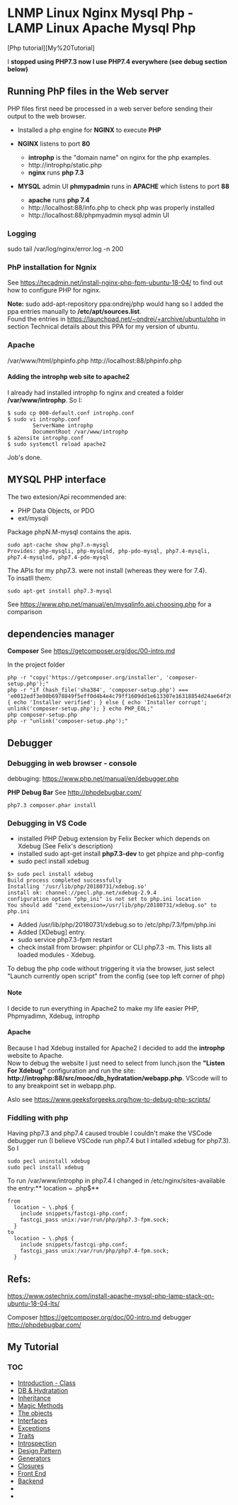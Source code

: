 # LNMP Linux Nginx Mysql Php - LAMP Linux Apache Mysql Php

[Php tutorial][My%20Tutorial]

I **stopped using PHP7.3 now I use PHP7.4 everywhere (see debug section below)**

## Running PhP files in the Web server

PHP files first need be processed in a web server before sending their output to the web browser.  

* Installed a php engine for **NGINX** to execute **PHP**  

* **NGINX** listens to port **80**
  * **introphp** is the "domain name" on nginx for the php examples.
  * http://introphp/static.php
  * **nginx** runs **php 7.3**

* **MYSQL** admin UI **phmypadmin** runs in **APACHE** which listens to port **88**  
  * **apache** runs **php 7.4**
  * http://localhost:88/info.php to check php was properly installed
  * http://localhost:88/phpmyadmin mysql admin UI


### Logging
sudo tail /var/log/nginx/error.log -n 200

### PhP installation for Ngnix 
See https://tecadmin.net/install-nginx-php-fpm-ubuntu-18-04/ to find out how to configure PHP for nginx.

**Note:**
sudo add-apt-repository ppa:ondrej/php would hang so I added the ppa entries manually to **/etc/apt/sources.list**.  
Found the entries in https://launchpad.net/~ondrej/+archive/ubuntu/php in section Technical details about this PPA for my version of ubuntu.

### Apache

/var/www/html/phpinfo.php
http://localhost:88/phpinfo.php  

#### Adding the introphp web site to apache2
I already had installed introphp fo nginx and created a folder **/var/www/introphp**.
So I:  

```
$ sudo cp 000-default.conf introphp.conf
$ sudo vi introphp.conf
        ServerName introphp
        DocumentRoot /var/www/introphp
$ a2ensite introphp.conf
$ sudo systemctl reload apache2
```
Job's done.

## MYSQL PHP interface

The two extesion/Api recommended are:
* PHP Data Objects, or PDO
* ext/mysqli

Package phpN.M-mysql contains the apis.  
```
sudo apt-cache show php7.n-mysql
Provides: php-mysqli, php-mysqlnd, php-pdo-mysql, php7.4-mysqli, php7.4-mysqlnd, php7.4-pdo-mysql
```
The APIs for my php7.3. were not install (whereas they were for 7.4).  
To insatll them:
```
sudo apt-get install php7.3-mysql
```

See https://www.php.net/manual/en/mysqlinfo.api.choosing.php  for a comparison


## dependencies manager

**Composer**
See https://getcomposer.org/doc/00-intro.md  

In the project folder

```
php -r "copy('https://getcomposer.org/installer', 'composer-setup.php');"
php -r "if (hash_file('sha384', 'composer-setup.php') === 'e0012edf3e80b6978849f5eff0d4b4e4c79ff1609dd1e613307e16318854d24ae64f26d17af3ef0bf7cfb710ca74755a') { echo 'Installer verified'; } else { echo 'Installer corrupt'; unlink('composer-setup.php'); } echo PHP_EOL;"
php composer-setup.php
php -r "unlink('composer-setup.php');"
```

## Debugger

### Debugging in web browser - console
debbuging: https://www.php.net/manual/en/debugger.php  

**PHP Debug Bar**
See http://phpdebugbar.com/

```
php7.3 composer.phar install
```

### Debugging in VS Code

* installed PHP Debug extension by Felix Becker which depends on Xdebug (See Felix's description)
* installed sudo apt-get install **php7.3-dev** to get phpize and php-config
* sudo pecl install xdebug
```
$> sudo pecl install xdebug
Build process completed successfully
Installing '/usr/lib/php/20180731/xdebug.so'
install ok: channel://pecl.php.net/xdebug-2.9.4
configuration option "php_ini" is not set to php.ini location
You should add "zend_extension=/usr/lib/php/20180731/xdebug.so" to php.ini
```
* Added /usr/lib/php/20180731/xdebug.so to /etc/php/7.3/fpm/php.ini 
* Added [XDebug] entry.
* sudo service php7.3-fpm restart
* check install from browser: phpinfor or CLI php7.3 -m. This lists all loaded modules - Xdebug.  

To debug the php code without triggering it via the browser, just select "Launch currently open script" from the config (see top left corner of php)  

#### Note
I decide to run everything in Apache2 to make my life easier PHP, Phpmyadimn, Xdebug, introphp

#### Apache

Because I had Xdebug installed for Apache2 I decided to add the **introphp** website to Apache.  
Now to debug the website I just need to select from lunch.json the **"Listen For Xdebug"** configuration and run the site: **http://introphp:88/src/mooc/db_hydratation/webapp.php**. VScode will to to any breakpoint set in webapp.php.

Aslo see https://www.geeksforgeeks.org/how-to-debug-php-scripts/

### Fiddling with php

Having php7.3 and php7.4 caused trouble I couldn't make the VSCode debugger run (I believe VSCode run php7.4 but I intalled xdebug for php7.3).  
So I 
```
sudo pecl uninstall xdebug
sudo pecl install xdebug
```

To run /var/www/introphp in php7.4 I changed in /etc/nginx/sites-available the entry:** location ~ \.php$**  
```
from
  location ~ \.php$ {
    include snippets/fastcgi-php.conf;
    fastcgi_pass unix:/var/run/php/php7.3-fpm.sock;
  }
to
  location ~ \.php$ {
    include snippets/fastcgi-php.conf;
    fastcgi_pass unix:/var/run/php/php7.4-fpm.sock;
  }
```

## Refs:
https://www.ostechnix.com/install-apache-mysql-php-lamp-stack-on-ubuntu-18-04-lts/

Composer https://getcomposer.org/doc/00-intro.md
debugger http://phpdebugbar.com/



## My Tutorial

### TOC

* [Introduction - Class](https://github.com/PhP-Pj/Intro/blob/master/php.md)
* [DB & Hydratation](https://github.com/PhP-Pj/Intro/blob/master/src/mooc/db_hydratation/README.md)
* [Inheritance](https://github.com/PhP-Pj/Intro/blob/master/src/mooc/inheritance/README.md)
* [Magic Methods](https://github.com/PhP-Pj/Intro/blob/master/src/mooc/MagicMehods/README.md)
* [The objects](https://github.com/PhP-Pj/Intro/blob/master/src/mooc/objects/README.md)
* [Interfaces](https://github.com/PhP-Pj/Intro/blob/master/src/mooc/interfaces/README.md)
* [Exceptions](https://github.com/PhP-Pj/Intro/blob/master/src/mooc/Exceptions/README.md)
* [Traits](https://github.com/PhP-Pj/Intro/blob/master/src/mooc/Traits/README.md)
* [Introspection](https://github.com/PhP-Pj/Intro/blob/master/src/mooc/Introspection/README.md)
* [Design Pattern](https://github.com/PhP-Pj/Intro/blob/master/src/mooc/design%20Patterns/README.md)
* [Generators](https://github.com/PhP-Pj/Intro/blob/master/src/mooc/Generators/README.md)
* [Closures](https://github.com/PhP-Pj/Intro/blob/master/src/mooc/closures/README.md)
* [Front End]()
* [Backend]()
* []()
* []()

